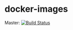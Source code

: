 # docker-images
Master: [![Build Status](https://travis-ci.org/trademachines/docker-images.svg?branch=master)](https://travis-ci.org/trademachines/docker-images)
